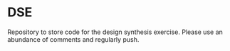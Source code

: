 # DSE
Repository to store code for the design synthesis exercise. Please use an abundance of comments and regularly push.
